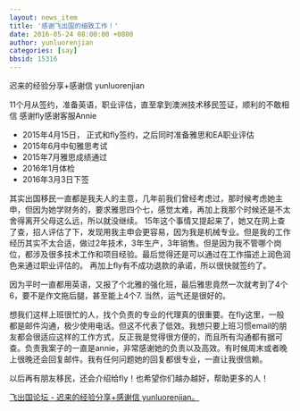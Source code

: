 ```yaml
---
layout: news_item
title: '感谢飞出国的细致工作！'
date: 2016-05-24 08:00:00 +0800
author: yunluorenjian
categories: [say]
bbsid: 15316
---
```


迟来的经验分享+感谢信 yunluorenjian

11个月从签约，准备英语，职业评估，直至拿到澳洲技术移民签证，顺利的不敢相信 感谢fly感谢客服Annie

- 2015年4月15日， 正式和fly签约，之后同时准备雅思和EA职业评估
- 2015年6月中旬雅思考试
- 2015年7月雅思成绩通过
- 2016年1月体检
- 2016年3月3日下签

其实出国移民一直都是我夫人的主意，几年前我们曾经考虑过，那时候考虑她主申，但因为她学财务的，要求雅思四个七，感觉太难，再加上我那个时候还是不太舍得离开父母这么远，所以就没继续。 15年这个事情又提起来了，她又在网上查了查，招人评估了下，发现用我主申会更容易，因为我是机械专业。但是我的工作经历其实不太合适，做过2年技术，3年生产，3年销售。但是因为我不管哪个岗位，都涉及很多技术工作和项目经验。最后觉得还是可以通过在工作描述上润色润色来通过职业评估的。 再加上fly有不成功退款的承诺，所以很快就签约了。

因为平时一直都用英语，又报了个北雅的强化班，最后雅思竟然一次就考到了4个6，要不是作文拖后腿，甚至能上4个7. 当然，运气还是很好的。

想我们这样上班很忙的人，找个负责的专业的代理真的很重要。在fly这里，一般都是邮件沟通，极少使用电话。但这不代表了低效。我想只要上班习惯email的朋友都会很适应这样的工作方式，反正我是觉得很方便的，而且所有沟通都有据可查。负责我案子的一直是annie，非常感谢她的负责以及高效。有时候周末或者晚上很晚还会回复邮件。我有任何问题她的回复都很专业，一直让我很信赖。

以后再有朋友移民，还会介绍给fly！也希望你们越办越好，帮助更多的人！

[飞出国论坛 - 迟来的经验分享+感谢信 yunluorenjian。](http://bbs.fcgvisa.com/t/topic/15316)